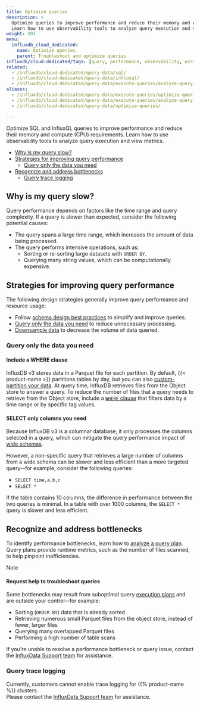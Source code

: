 ```yaml
---
title: Optimize queries
description: >
  Optimize queries to improve performance and reduce their memory and compute (CPU) requirements in InfluxDB.
  Learn how to use observability tools to analyze query execution and view metrics.
weight: 201
menu:
  influxdb_cloud_dedicated:
    name: Optimize queries
    parent: Troubleshoot and optimize queries
influxdb/cloud-dedicated/tags: [query, performance, observability, errors, sql, influxql]
related:
  - /influxdb/cloud-dedicated/query-data/sql/
  - /influxdb/cloud-dedicated/query-data/influxql/
  - /influxdb/cloud-dedicated/query-data/execute-queries/analyze-query-plan/
aliases:
  - /influxdb/cloud-dedicated/query-data/execute-queries/optimize-queries/
  - /influxdb/cloud-dedicated/query-data/execute-queries/analyze-query-plan/
  - /influxdb/cloud-dedicated/query-data/optimize-queries/

---
```


Optimize SQL and InfluxQL queries to improve performance and reduce their memory and compute (CPU) requirements.
Learn how to use observability tools to analyze query execution and view metrics.

- [Why is my query slow?](#why-is-my-query-slow)
- [Strategies for improving query performance](#strategies-for-improving-query-performance)
  - [Query only the data you need](#query-only-the-data-you-need)
- [Recognize and address bottlenecks](#recognize-and-address-bottlenecks)
  - [Query trace logging](#query-trace-logging)


## Why is my query slow?

Query performance depends on factors like the time range and query complexity.
If a query is slower than expected, consider the following potential causes:

- The query spans a large time range, which increases the amount of data being processed.
- The query performs intensive operations, such as:
  - Sorting or re-sorting large datasets with `ORDER BY`.
  - Querying many string values, which can be computationally expensive.

## Strategies for improving query performance

The following design strategies generally improve query performance and resource usage:

- Follow [schema design best practices](/influxdb/cloud-dedicated/write-data/best-practices/schema-design/) to simplify and improve queries.
- [Query only the data you need](#query-only-the-data-you-need) to reduce unnecessary processing.
- [Downsample data](/influxdb/cloud-dedicated/process-data/downsample/) to decrease the volume of data queried.

### Query only the data you need

#### Include a WHERE clause

InfluxDB v3 stores data in a Parquet file for each partition.
By default, {{< product-name >}} partitions tables by day, but you can also
[custom-partition your data](/influxdb/cloud-dedicated/admin/custom-partitions/).
At query time, InfluxDB retrieves files from the Object store to answer a query.
To reduce the number of files that a query needs to retrieve from the Object store,
include a [`WHERE` clause](/influxdb/cloud-dedicated/reference/sql/where/) that
filters data by a time range or by specific tag values.

#### SELECT only columns you need 

Because InfluxDB v3 is a columnar database, it only processes the columns
selected in a query, which can mitigate the query performance impact of
[wide schemas](/influxdb/cloud-dedicated/write-data/best-practices/schema-design/#avoid-wide-schemas).

However, a non-specific query that retrieves a large number of columns from a
wide schema can be slower and less efficient than a more targeted
query--for example, consider the following queries:

- `SELECT time,a,b,c`
- `SELECT *`

If the table contains 10 columns, the difference in performance between the
two queries is minimal.
In a table with over 1000 columns, the `SELECT *` query is slower and
less efficient.

## Recognize and address bottlenecks

To identify performance bottlenecks, learn how to [analyze a query plan](/influxdb/cloud-dedicated/query-data/troubleshoot-and-optimize/analyze-query-plan/).
Query plans provide runtime metrics, such as the number of files scanned, to help pinpoint inefficiencies.

> [!Note]
>
> #### Request help to troubleshoot queries
>
> Some bottlenecks may result from suboptimal query [execution plans](/influxdb/cloud-dedicated/reference/internals/query-plan/#physical-plan) and are outside your control--for example:
>
> - Sorting (`ORDER BY`) data that is already sorted
> - Retrieving numerous small Parquet files from the object store, instead of fewer, larger files
> - Querying many overlapped Parquet files
> - Performing a high number of table scans
>
> If you're unable to resolve a performance bottleneck or query issue, contact the [InfluxData Support team](https://support.influxdata.com) for assistance.

### Query trace logging

Currently, customers cannot enable trace logging for {{% product-name %}} clusters.  
Please contact the [InfluxData Support team](https://support.influxdata.com) for assistance.
